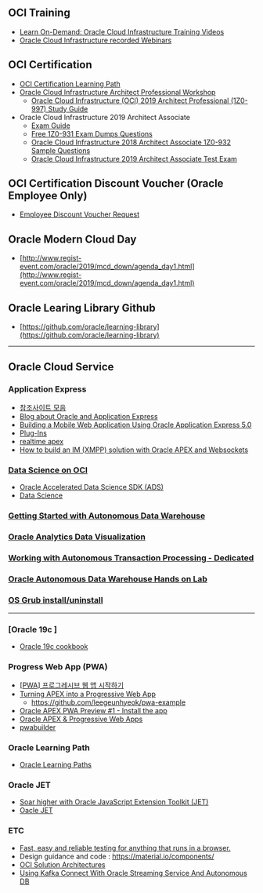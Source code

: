 ## OCI  Training
* [Learn On-Demand: Oracle Cloud Infrastructure Training Videos](https://www.oracle.com/cloud/iaas/training/)
* [Oracle Cloud Infrastructure  recorded Webinars](https://objectstorage.us-ashburn-1.oraclecloud.com/n/ociobtnas/b/webinars/o/webinars-dynamic.html)

## OCI  Certification
* [OCI  Certification Learning Path](https://learn.oracle.com/ols/home/oracle-cloud-infrastructure/35644#filtersGroup1=&filtersGroup2=.f1461&filtersGroup3=&filtersGroup4=&filtersGroup5=&filtersSearch=)
* [Oracle Cloud Infrastructure Architect Professional Workshop](https://learn.oracle.com/ols/module/oracle-cloud-infrastructure-architect-professional-workshop/35644/60999)
  * [Oracle Cloud Infrastructure (OCI) 2019 Architect Professional (1Z0-997)
Study Guide](https://github.com/hiwylee/hiwylee.github.io/blob/master/1z0-997.md)
* Oracle Cloud Infrastructure 2019 Architect Associate
  * [Exam Guide](https://www.oracle.com/cloud/iaas/training/certification.html)
  * [Free 1Z0-931 Exam Dumps Questions](https://www.dumpsbase.com/freedumps/oracle-autonomous-database-cloud-2019-specialist-1z0-931-dumps-questions.html)
  * [Oracle Cloud Infrastructure 2018 Architect Associate 1Z0-932 Sample Questions ](https://www.dumpsbase.com/freedumps/oracle-cloud-infrastructure-2018-architect-associate-1z0-932-sample-questions.html)
  * [Oracle Cloud Infrastructure 2019 Architect Associate Test Exam](http://oukc.oracle.com/public/redir.html?type=player&offid=2453405669)

## OCI Certification Discount Voucher (Oracle Employee Only)
* [Employee Discount Voucher Request](https://ougbsapex.us.oracle.com/pls/ougbsapex/f?p=144:1:0::NO:1::)

## Oracle Modern Cloud Day
* [http://www.regist-event.com/oracle/2019/mcd_down/agenda_day1.html](http://www.regist-event.com/oracle/2019/mcd_down/agenda_day1.html)

## Oracle Learing Library Github
* [https://github.com/oracle/learning-library](https://github.com/oracle/learning-library)
---
## Oracle Cloud Service 

### Application Express
* [참조사이트 모음](APEX.md)
* [Blog about Oracle and Application Express](https://dickdral.blogspot.com/2019/07/creating-mobile-app-with-apex-part-1.html)
* [Building a Mobile Web Application Using Oracle Application Express 5.0](https://www.oracle.com/webfolder/technetwork/tutorials/obe/db/apex/r50/CreMobileApp_apex50EA/CreMobileApp_apex50EA.html)
* [Plug-Ins](https://apex.world/ords/f?p=100:700)
* [realtime apex](https://www.doag.org/formes/pubfiles/4185876/2012-K-DEV-Johannes_Mangold-Realtime_Web_Anwendungen_mit_APEX-Praesentation.pdf)
* [How to build an IM (XMPP) solution with Oracle APEX and Websockets](https://technology.amis.nl/2012/10/01/how-to-build-an-im-xmpp-solution-with-oracle-apex-and-websockets/)

### [Data Science on OCI](https://docs.cloud.oracle.com/en-us/iaas/data-science/ds-using/data-science.htm)
* [Oracle Accelerated Data Science SDK (ADS)](https://docs.cloud.oracle.com/en-us/iaas/tools/ads-sdk/1.0.0/index.html#oracle-accelerated-data-science-sdk-ads) 
* [Data Science](https://docs.cloud.oracle.com/en-us/iaas/data-science/ds-using/data-science.htm)
### [Getting Started with Autonomous Data Warehouse](https://github.com/oracle/learning-library/tree/master/data-management-library/autonomous-database/autonomous-data-warehouse/journey4-adwc)

### [Oracle Analytics Data Visualization](https://github.com/oracle/learning-library/blob/master/ospa-library/analytics/analytics_labguide.md)

### [Working with Autonomous Transaction Processing - Dedicated](https://labmaterial.github.io/atpd-dev/?page=README.md)
### [Oracle Autonomous Data Warehouse Hands on Lab](https://github.com/hiwylee/ADW_HOL_TRAINING/blob/master/README.md)

### [OS Grub install/uninstall](OS.md)
---
### [Oracle 19c ]
* [Oracle 19c cookbook](https://github.com/oracle19c-cookbook)

### Progress Web App (PWA)
* [[PWA] 프로그레시브 웹 앱 시작하기 ](https://geundung.dev/85)
* [Turning APEX into a Progressive Web App](https://www.youtube.com/watch?v=JALCkILUPJw&t=667s)
   * https://github.com/leegeunhyeok/pwa-example
* [Oracle APEX PWA Preview #1 - Install the app](https://www.youtube.com/watch?v=nvN6a0_LTPU)
* [Oracle APEX & Progressive Web Apps](https://www.youtube.com/watch?v=nvN6a0_LTPU&pbjreload=10)
* [pwabuilder](https://www.pwabuilder.com/)

### Oracle Learning Path
* [Oracle Learning Paths](https://apexapps.oracle.com/pls/apex/f?p=44785:49:15614500691145::NO:::)
### Oracle JET
* [Soar higher with Oracle JavaScript Extension Toolkit (JET)](https://apexapps.oracle.com/pls/apex/f?p=44785:50:0::::P50_EVENT_ID,P50_COURSE_ID:5814,205)
* [Oacle JET](https://www.oracle.com/webfolder/technetwork/jet/index.html)

### ETC
* [Fast, easy and reliable testing for anything that runs in a browser.](https://www.cypress.io/)
* Design guidance and code : https://material.io/components/
* [OCI Solution Architectures](https://docs.oracle.com/en/solutions/index.html?type=reference-architectures&page=0&is=true&sort=0)
* [Using Kafka Connect With Oracle Streaming Service And Autonomous DB](https://blogs.oracle.com/developers/using-kafka-connect-with-oracle-streaming-service-and-autonomous-db)
